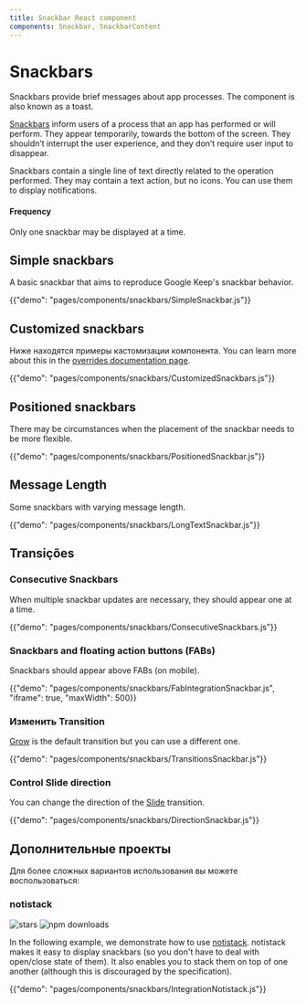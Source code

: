 ```yaml
---
title: Snackbar React component
components: Snackbar, SnackbarContent
---
```


# Snackbars

<p class="description">Snackbars provide brief messages about app processes. The component is also known as a toast.</p>

[Snackbars](https://material.io/design/components/snackbars.html) inform users of a process that an app has performed or will perform. They appear temporarily, towards the bottom of the screen. They shouldn’t interrupt the user experience, and they don’t require user input to disappear.

Snackbars contain a single line of text directly related to the operation performed. They may contain a text action, but no icons. You can use them to display notifications.

#### Frequency

Only one snackbar may be displayed at a time.

## Simple snackbars

A basic snackbar that aims to reproduce Google Keep's snackbar behavior.

{{"demo": "pages/components/snackbars/SimpleSnackbar.js"}}

## Customized snackbars

Ниже находятся примеры кастомизации компонента. You can learn more about this in the [overrides documentation page](/customization/components/).

{{"demo": "pages/components/snackbars/CustomizedSnackbars.js"}}

## Positioned snackbars

There may be circumstances when the placement of the snackbar needs to be more flexible.

{{"demo": "pages/components/snackbars/PositionedSnackbar.js"}}

## Message Length

Some snackbars with varying message length.

{{"demo": "pages/components/snackbars/LongTextSnackbar.js"}}

## Transições

### Consecutive Snackbars

When multiple snackbar updates are necessary, they should appear one at a time.

{{"demo": "pages/components/snackbars/ConsecutiveSnackbars.js"}}

### Snackbars and floating action buttons (FABs)

Snackbars should appear above FABs (on mobile).

{{"demo": "pages/components/snackbars/FabIntegrationSnackbar.js", "iframe": true, "maxWidth": 500}}

### Изменить Transition

[Grow](/components/transitions/#grow) is the default transition but you can use a different one.

{{"demo": "pages/components/snackbars/TransitionsSnackbar.js"}}

### Control Slide direction

You can change the direction of the [Slide](/components/transitions/#slide) transition.

{{"demo": "pages/components/snackbars/DirectionSnackbar.js"}}

## Дополнительные проекты

Для более сложных вариантов использования вы можете воспользоваться:

### notistack

![stars](https://img.shields.io/github/stars/iamhosseindhv/notistack.svg?style=social&label=Stars) ![npm downloads](https://img.shields.io/npm/dm/notistack.svg)

In the following example, we demonstrate how to use [notistack](https://github.com/iamhosseindhv/notistack). notistack makes it easy to display snackbars (so you don't have to deal with open/close state of them). It also enables you to stack them on top of one another (although this is discouraged by the specification).

{{"demo": "pages/components/snackbars/IntegrationNotistack.js"}}
